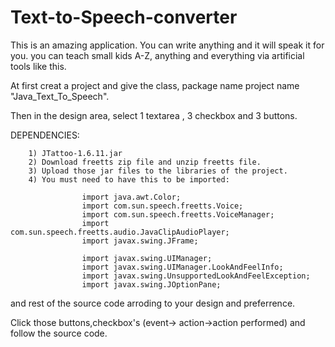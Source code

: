 # Text-to-Speech-converter
This is an amazing application. You can write anything and it will speak it for you. you can teach small kids A-Z, anything and everything via artificial tools like this. 


At first creat a project and give the class, package name project name "Java_Text_To_Speech". 

Then in the design area, select 1 textarea , 3 checkbox and 3 buttons. 

DEPENDENCIES: 

        1) JTattoo-1.6.11.jar
        2) Download freetts zip file and unzip freetts file.
        3) Upload those jar files to the libraries of the project.
        4) You must need to have this to be imported: 
                    
                    import java.awt.Color;
                    import com.sun.speech.freetts.Voice;
                    import com.sun.speech.freetts.VoiceManager;
                    import com.sun.speech.freetts.audio.JavaClipAudioPlayer;
                    import javax.swing.JFrame;

                    import javax.swing.UIManager;
                    import javax.swing.UIManager.LookAndFeelInfo;
                    import javax.swing.UnsupportedLookAndFeelException;
                    import javax.swing.JOptionPane;

and rest of the source code arroding to your design and preferrence.


Click those buttons,checkbox's (event-> action->action performed) and follow the source code. 







